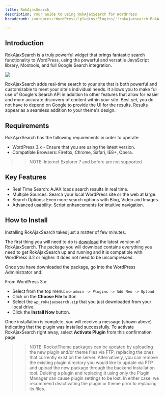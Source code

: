 ```yaml
---
title: RokAjaxSearch
description: Your Guide to Using RokAjaxSearch for WordPress
breadcrumb: /wordpress:WordPress/!plugins:Plugins/!!rokajaxsearch:RokAjaxSearch

---
```


Introduction
-----

RokAjaxSearch is a truly powerful widget that brings fantastic search functionality to WordPress, using the powerful and versatile JavaScript library, Mootools, and full Google Search integration.

![][featured]

RokAjaxSearch adds real-time search to your site that is both powerful and customizable to meet your site's individual needs. It allows you to make full use of Google's Search API in addition to other features that allow for easier and more accurate discovery of content within your site. Best yet, you do not have to depend on Google to provide the UI for the results. Results appear as a seamless addition to your theme's design.

Requirements
-----

RokAjaxSearch has the following requirements in order to operate:

* WordPress 3.x - Ensure that you are using the latest version.
* Compatible Browsers: Firefox, Chrome, Safari, IE8+, Opera.

>> NOTE: Internet Explorer 7 and before are not supported

Key Features
-----

* Real Time Search: AJAX loads search results in real time.
* Multiple Sources: Search your local WordPress site or the web at large.
* Search Options: Even more search options with Blog, Video and Images.
* Advanced usability: Script enhancements for intuitive navigation.

How to Install
--------------

Installing RokAjaxSearch takes just a matter of few minutes.

The first thing you will need to do is [download][download] the latest version of RokAjaxSearch. The package you will download contains everything you need to get RokAjaxSearch up and running and it is compatible with WordPress 3.2 or higher. It does not need to be uncompressed. 

Once you have downloaded the package, go into the WordPress Administrator and:

From WordPress 3.x:

* Select from the top menu: `wp-admin -> Plugins -> Add New -> Upload`
* Click on the **Choose File** button
* Select the `wp_rokajaxsearch.zip` that you just downloaded from your local drive.
* Click the **Install Now** button.

Once installation is complete, you will receive a message (shown above) indicating that the plugin was installed successfully. To activate RokAjaxSearch right away, select **Activate Plugin** from this confirmation page.

>> NOTE: RocketTheme packages can be updated by uploading the new plugin and/or theme files via FTP, replacing the ones that currently exist on the server. Alternatively, you can remove the existing plugin directory you would like to update via FTP and upload the new package through the backend Installation tool. Deleting a plugin and replacing it using only the Plugin Manager can cause plugin settings to be lost. In either case, we recommend deactivating the plugin or theme prior to replacing its files.

[featured]: assets/rokajaxsearch.jpeg
[rokajaxsearch-download]: http://www.rockettheme.com/wordpress-downloads/plugins/free/rokajaxsearch/2629-rokajaxsearch-plugin/download
[plugin1]: assets/wp_rokajaxsearch_plugin_1.jpeg
[plugin2]: assets/wp_rokajaxsearch_plugin_2.jpeg
[gantrywidget]: assets/wp_rokajaxsearch_gantrywidget.jpeg
[download]: http://www.rockettheme.com/wordpress-downloads/plugins/free/2624-rokajaxsearch